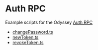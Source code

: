 # Auth RPC

Example scripts for the Odyssey [Auth RPC](https://docs.dione.network/build/odysseygo-apis/auth-api)

* [changePassword.ts](./changePassword.ts)
* [newToken.ts](./newToken.ts)
* [revokeToken.ts](./revokeToken.ts)
